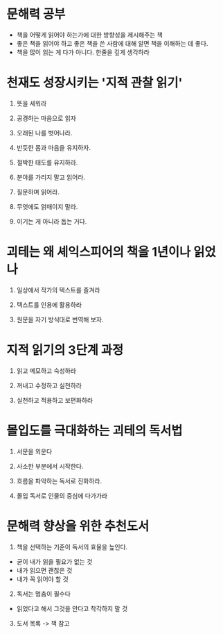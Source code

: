 # 문해력 공부

- 책을 어떻게 읽어야 하는가에 대한 방향성을 제시해주는 책
- 좋은 책을 읽어야 하고 좋은 책을 쓴 사람에 대해 알면 책을 이해하는 데 좋다.
- 책을 많이 읽는 게 다가 아니다. 한줄을 깊게 생각하라

# 천재도 성장시키는 '지적 관찰 읽기'

1. 뜻을 세워라

2. 공경하는 마음으로 읽자

3. 오래된 나를 벗어나라.

4. 반듯한 몸과 마음을 유지하자.

5. 절박한 태도를 유지하라.

6. 분야를 가리지 말고 읽어라.

7. 질문하며 읽어라.

8. 무엇에도 얽매이지 말라.

9. 이기는 게 아니라 돕는 거다.

# 괴테는 왜 셰익스피어의 책을 1년이나 읽었나

1. 일상에서 작가의 텍스트를 즐겨라

2. 텍스트를 인용에 활용하라

3. 원문을 자기 방식대로 번역해 보자.

# 지적 읽기의 3단계 과정

1. 읽고 메모하고 숙성하라

2. 꺼내고 수정하고 실천하라

3. 실천하고 적용하고 보편화하라 

# 몰입도를 극대화하는 괴테의 독서법

1. 서문을 외운다

2. 사소한 부분에서 시작한다.

3. 흐름을 파악하는 독서로 진화하라.

4. 몰입 독서로 인물의 중심에 다가가라

# 문해력 향상을 위한 추천도서

1. 책을 선택하는 기준이 독서의 효율을 높인다.

- 굳이 내가 읽을 필요가 없는 것
- 내가 읽으면 괜찮은 것
- 내가 꼭 읽어야 할 것

2. 독서는 멈춤이 필수다

- 읽었다고 해서 그것을 안다고 착각하지 말 것

3. 도서 목록 -> 책 참고
